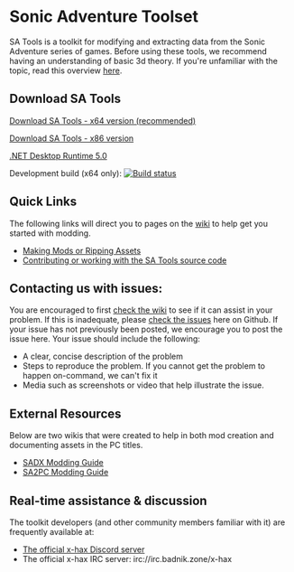 # Sonic Adventure Toolset
SA Tools is a toolkit for modifying and extracting data from the Sonic Adventure series of games. Before using these tools, we recommend having an understanding of basic 3d theory. If you're unfamiliar with the topic, read this overview [here](https://developer.mozilla.org/en-US/docs/Games/Techniques/3D_on_the_web/Basic_theory).

## Download SA Tools

[Download SA Tools - x64 version (recommended)](http://mm.reimuhakurei.net/SA%20Tools%20x64.7z)

[Download SA Tools - x86 version](http://mm.reimuhakurei.net/SA%20Tools.7z)

[.NET Desktop Runtime 5.0](https://dotnet.microsoft.com/download/dotnet/5.0)

Development build (x64 only): 
[![Build status](https://ci.appveyor.com/api/projects/status/hobk9b466cvfrhov?svg=true)](https://ci.appveyor.com/project/PiKeyAr/sa-tools)

## Quick Links
The following links will direct you to pages on the [wiki](https://github.com/X-Hax/sa_tools/wiki) to help get you started with modding.
 - [Making Mods or Ripping Assets](https://github.com/X-Hax/sa_tools/wiki/SA-Tools-Hub#creating-a-project)
 - [Contributing or working with the SA Tools source code](https://github.com/X-Hax/sa_tools/wiki/Contributing-to-the-Tools)

## Contacting us with issues:
You are encouraged to first [check the wiki](https://github.com/X-Hax/sa_tools/wiki) to see if it can assist in your problem. If this is inadequate, please [check the issues](https://github.com/X-Hax/sa_tools/issues) here on Github. If your issue has not previously been posted, we encourage you to post the issue here. Your issue should include the following:
- A clear, concise description of the problem
- Steps to reproduce the problem. If you cannot get the problem to happen on-command, we can't fix it
- Media such as screenshots or video that help illustrate the issue.

## External Resources
Below are two wikis that were created to help in both mod creation and documenting assets in the PC titles.
 - [SADX Modding Guide](https://github.com/X-Hax/SADXModdingGuide/wiki)
 - [SA2PC Modding Guide](https://github.com/X-Hax/SA2BModdingGuide/wiki)

## Real-time assistance & discussion
The toolkit developers (and other community members familiar with it) are frequently available at:
- [The official x-hax Discord server](https://t.co/QHzmLrHHDy)
- The official x-hax IRC server: irc://irc.badnik.zone/x-hax
